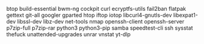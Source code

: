 btop
build-essential
bwm-ng
cockpit
curl
ecryptfs-utils
fail2ban
flatpak
gettext
git-all
googler
gparted
htop
iftop
iotop
libcurl4-gnutls-dev
libexpat1-dev
libssl-dev
libz-dev
net-tools
nmap
openssh-client
openssh-server
p7zip-full
p7zip-rar
python3
python3-pip
samba
speedtest-cli
ssh
sysstat
thefuck
unattended-upgrades
unrar
vnstat
yt-dlp
